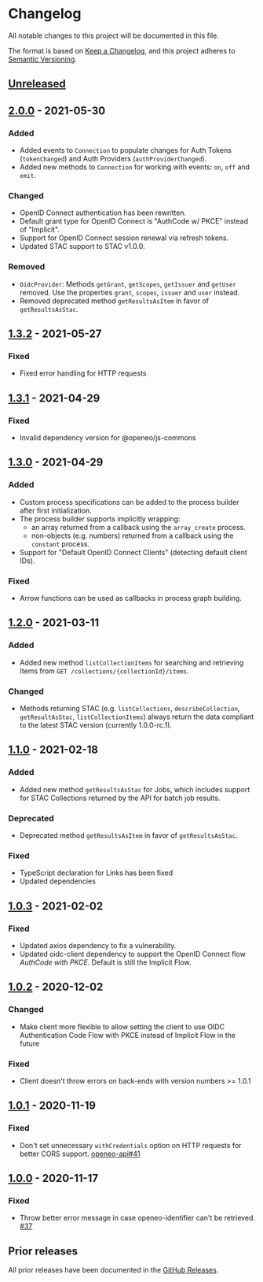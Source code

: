 # Changelog
All notable changes to this project will be documented in this file.

The format is based on [Keep a Changelog](https://keepachangelog.com/en/1.0.0/),
and this project adheres to [Semantic Versioning](https://semver.org/spec/v2.0.0.html).

## [Unreleased]

## [2.0.0] - 2021-05-30

### Added

- Added events to `Connection` to populate changes for Auth Tokens (`tokenChanged`) and Auth Providers (`authProviderChanged`).
- Added new methods to `Connection` for working with events: `on`, `off` and `emit`.

### Changed

- OpenID Connect authentication has been rewritten.
- Default grant type for OpenID Connect is "AuthCode w/ PKCE" instead of "Implicit".
- Support for OpenID Connect session renewal via refresh tokens.
- Updated STAC support to STAC v1.0.0.

### Removed

- `OidcProvider`: Methods `getGrant`, `getScopes`, `getIssuer` and `getUser` removed. Use the properties `grant`, `scopes`, `issuer` and `user` instead.
- Removed deprecated method `getResultsAsItem` in favor of `getResultsAsStac`.

## [1.3.2] - 2021-05-27

### Fixed

- Fixed error handling for HTTP requests

## [1.3.1] - 2021-04-29

### Fixed

- Invalid dependency version for @openeo/js-commons

## [1.3.0] - 2021-04-29

### Added

- Custom process specifications can be added to the process builder after first initialization.
- The process builder supports implicitly wrapping:
  - an array returned from a callback using the `array_create` process.
  - non-objects (e.g. numbers) returned from a callback using the `constant` process.
- Support for "Default OpenID Connect Clients" (detecting default client IDs).

### Fixed

- Arrow functions can be used as callbacks in process graph building.

## [1.2.0] - 2021-03-11

### Added

- Added new method `listCollectionItems` for searching and retrieving Items from `GET /collections/{collectionId}/items`.

### Changed

- Methods returning STAC (e.g. `listCollections`, `describeCollection`, `getResultAsStac`, `listCollectionItems`) always return the data compliant to the latest STAC version (currently 1.0.0-rc.1).

## [1.1.0] - 2021-02-18

### Added

- Added new method `getResultsAsStac` for Jobs, which includes support for STAC Collections returned by the API for batch job results.

### Deprecated

- Deprecated method `getResultsAsItem` in favor of `getResultsAsStac`.

### Fixed

- TypeScript declaration for Links has been fixed
- Updated dependencies

## [1.0.3] - 2021-02-02

### Fixed

- Updated axios dependency to fix a vulnerability.
- Updated oidc-client dependency to support the OpenID Connect flow *AuthCode with PKCE*. Default is still the Implicit Flow.

## [1.0.2] - 2020-12-02

### Changed
- Make client more flexible to allow setting the client to use OIDC Authentication Code Flow with PKCE instead of Implicit Flow in the future

### Fixed
- Client doesn't throw errors on back-ends with version numbers >= 1.0.1

## [1.0.1] - 2020-11-19

### Fixed
- Don't set unnecessary `withCredentials` option on HTTP requests for better CORS support. [openeo-api#41](https://github.com/Open-EO/openeo-api/issues/41)

## [1.0.0] - 2020-11-17

### Fixed
- Throw better error message in case openeo-identifier can't be retrieved. [#37](https://github.com/Open-EO/openeo-js-client/issues/37)

## Prior releases

All prior releases have been documented in the [GitHub Releases](https://github.com/Open-EO/openeo-js-client/releases).

[Unreleased]: https://github.com/olivierlacan/keep-a-changelog/compare/v2.0.0...HEAD
[2.0.0]: https://github.com/olivierlacan/keep-a-changelog/compare/v1.3.2...v2.0.0
[1.3.2]: https://github.com/olivierlacan/keep-a-changelog/compare/v1.3.1...v1.3.2
[1.3.1]: https://github.com/olivierlacan/keep-a-changelog/compare/v1.3.0...v1.3.1
[1.3.0]: https://github.com/olivierlacan/keep-a-changelog/compare/v1.2.0...v1.3.0
[1.2.0]: https://github.com/olivierlacan/keep-a-changelog/compare/v1.1.0...v1.2.0
[1.1.0]: https://github.com/olivierlacan/keep-a-changelog/compare/v1.0.3...v1.1.0
[1.0.3]: https://github.com/olivierlacan/keep-a-changelog/compare/v1.0.2...v1.0.3
[1.0.2]: https://github.com/olivierlacan/keep-a-changelog/compare/v1.0.1...v1.0.2
[1.0.1]: https://github.com/olivierlacan/keep-a-changelog/compare/v1.0.0...v1.0.1
[1.0.0]: https://github.com/olivierlacan/keep-a-changelog/compare/v1.0.0-rc.5...v1.0.0
